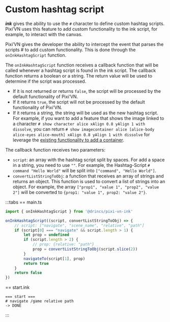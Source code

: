 # Custom hashtag script

_**ink**_ gives the ability to use the `#` character to define custom hashtag scripts. Pixi’VN uses this feature to add custom functionality to the ink script, for example, to interact with the canvas.

Pixi’VN gives the developer the ability to intercept the event that parses the scripts # to add custom functionality. This is done through the `onInkHashtagScript` function.

The `onInkHashtagScript` function receives a callback function that will be called whenever a hashtag script is found in the ink script. The callback function returns a boolean or a string. The return value will be used to determine if the script was processed.

- If it is not returned or returns `false`, the script will be processed by the default functionality of Pixi’VN.
- If it returns `true`, the script will not be processed by the default functionality of Pixi’VN.
- If it returns a string, the string will be used as the new hashtag script. For example, if you want to add a feature that shows the image linked to a character `# show character alice xAlign 0.8 yAlign 1 with dissolve`, you can return `# show imagecontainer alice [alice-body alice-eyes alice-mouth] xAlign 0.8 yAlign 1 with dissolve` for leverage the [existing functionality to add a container](/ink/ink-canvas.md#show-a-image-container-in-ink).

The callback function receives two parameters:

- `script`: an array with the hashtag script split by spaces. For add a space in a string, you need to use `""`. For example, the Hashtag-Script `# command "Hello World"` will be split into `["command", "Hello World"]`.
- `convertListStringToObj`: a function that receives an array of strings and returns an object. This function is used to convert a list of strings into an object. For example, the array `["prop1", "value 1", "prop2", "value 2"]` will be converted to `{prop1: "value 1", prop2: "value 2"}`.

:::tabs
\== main.ts

```ts
import { onInkHashtagScript } from '@drincs/pixi-vn-ink'

onInkHashtagScript((script, convertListStringToObj) => {
    // script: ["navigate", "scene_name", "relative", "path"]
    if (script[0] === "navigate" && script.length > 1) {
        let prop = undefined
        if (script.length > 2) {
            // prop: {relative: "path"}
            prop = convertListStringToObj(script.slice(2))
        }
        navigateTo(script[1], prop)
        return true
    }
    return false
})
```

\== start.ink

```ink
=== start ===
# navigate /game relative path
-> DONE
```

:::

